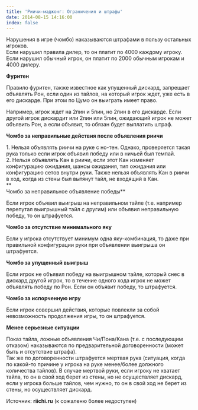 ```yaml
---
title: 'Риичи-маджонг: Ограничения и штрафы'
date: 2014-08-15 14:16:00
index: false
---
```


Нарушения в игре (чомбо) наказываются штрафами в пользу остальных игроков.  
Если нарушил правила дилер, то он платит по 4000 каждому игроку.  
Если нарушил обычный игрок, он платит по 2000 обычным игрокам и 4000 дилеру.
<!-- more -->

**Фуритен**

Правило фуритен, также известное как упущенный дискард, запрещает объявлять Рон, если один из тайлов, на который игрок ждет, уже есть в его дискарде. При этом по Цумо он выиграть имеет право.

Например, игрок ждет на 2пин и 5пин, но 2пин в его дискарде. Если другой игрок дискардит или 2пин или 5пин, ожидающий игрок не может объявить Рон, а если объявит, то обязан будет выплатить штраф.

**Чомбо за неправильные действия после объявления риичи**

1\. Нельзя объявлять риичи на руке с но-тен. Однако, проверяется такая рука только если игрок объявил победу или в ничьей был темпай.  
2\. Нельзя объявлять Кан в риичи, если этот Кан изменяет конфигурацию ожидания, шансы ожидания, тип ожидания или конфигурацию сетов внутри руки. Также нельзя объявлять Кан в риичи в ход, когда из стены был вытянут тайл, не входящий в Кан.  
**  
Чомбо за неправильное объявление победы**

Если игрок объявил выигрыш на неправильном тайле (т.е. например перепутал выигрышный тайл с другим) или объявил неправильную победу, то он штрафуется.

**Чомбо за отсутствие минимального яку**

Если у игрока отсутствует минимум одна яку-комбинация, то даже при правильной конфигурации руки при объявлении выигрыша он штрафуется.

**Чомбо за упущенный выигрыш**

Если игрок не объявил победу на выигрышном тайле, который снес в дискард другой игрок, то в течение одного хода игрок не может объявлять победу по Рон. Если он объявит победу, то штрафуется.

**Чомбо за испорченную игру**

Если игрок совершил действия, которые повлекли за собой невозможность продолжения игры, то он штрафуется.

**Менее серьезные ситуации**

Показ тайла, ложные объявления Чи/Пона/Кана (т.е. с последующим отказом) наказываются по предварительной договоренности (может быть и отсутствие штрафа).  
Так же по договоренности штрафуется мертвая рука (ситуация, когда по какой-то причине у игрока на руке менее/более должного количества тайлов). В случае мертвой руки, если игроку не хватает тайла, то он в свой ход берет из стены, но не осуществляет дискард, если у игрока больше тайлов, чем нужно, то он в свой ход не берет из стены, но осуществляет дискард.


Источник: **riichi.ru** (к сожаленю более недоступен)
